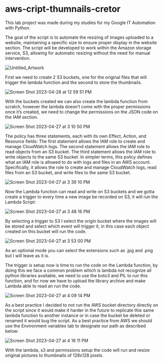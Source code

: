 # aws-cript-thumnails-cretor

This lab project was made during my studies for my Google IT Automation with Python.

The goal of the script is to automate the resizing of images uploaded to a website, maintaining a specific size to ensure proper display in the website section. The script will be developed to work within the Amazon storage service, S3, allowing for automatic resizing without the need for manual intervention.

![Untitled_Artwork](https://user-images.githubusercontent.com/123271041/235210885-e8406a82-cc1f-4465-98fa-fcd1f2579019.jpeg)

First we need to create 2 S3 buckets, one for the original files that will trigger the lambda function and the second to store the thumbnails.

![Screen Shot 2023-04-28 at 12 59 51 PM](https://user-images.githubusercontent.com/123271041/235208816-c63ad3c6-a800-4f5d-a4c8-b3a51fc0e7f7.png)


With the buckets created we can also create the lambda function from scratch, however the lambda doesn’t come with the proper permissions once it’s created, we need to change the permissions on the JSON code on the IAM section. 


![Screen Shot 2023-04-27 at 3 10 50 PM](https://user-images.githubusercontent.com/123271041/235211050-7e59dabd-5867-45f9-a119-2f6aefcc28c2.png)


The policy has three statements, each with its own Effect, Action, and Resource fields:
The first statement allows the IAM role to create and manage CloudWatch logs.
The second statement allows the IAM role to read objects from an S3 bucket.
The third statement allows the IAM role to write objects to the same S3 bucket.
In simpler terms, this policy defines what an IAM role is allowed to do with logs and files in an AWS account. Specifically, it allows the role to create and manage CloudWatch logs, read files from an S3 bucket, and write files to the same S3 bucket.

![Screen Shot 2023-04-27 at 3 39 10 PM](https://user-images.githubusercontent.com/123271041/235211118-38e83421-f901-4014-85cd-00d22ccb4a97.png)

Now the Lambda function can read and write on S3 buckets and we gotta create a trigger to every time a new image be recorded on S3, it will run the Lambda Script:

![Screen Shot 2023-04-27 at 3 48 16 PM](https://user-images.githubusercontent.com/123271041/235211241-13323874-47e6-4f14-aaf3-08f62ebc39da.png)




By selecting a trigger to S3 I select the origin bucket where the images will be stored and select which event will trigger it, in this case each object created on this bucket will run the code. 

![Screen Shot 2023-04-27 at 3 53 00 PM](https://user-images.githubusercontent.com/123271041/235211478-796f8d7e-9382-4714-948b-6fdd7f7fd9d1.png)

As an optional mode you can select the extensions such as .jpg and .png but I will leave as it is. 



The trigger is setup now is time to run the code on the Lambda function, by doing this we face a common problem which is lambda not recognize all python libraries available, we need to use the boto3 and PIL to run this function, and for now we have to upload the library archive and make Lambda able to read an run the code.

![Screen Shot 2023-04-27 at 4 09 14 PM](https://user-images.githubusercontent.com/123271041/235211640-2c6f3a3e-f45e-451c-ba0e-a23b27f9d679.png)

As a best practice I decided to not run the AWS bucket directory directly on the script since it would make it harder in the future to replicate this same lambda function to another instance or in case the bucket be deleted or renamed it would bug the script.  As a best practice from AWS we should use the Environment variables tab to designate our path as described below:


![Screen Shot 2023-04-27 at 4 16 11 PM](https://user-images.githubusercontent.com/123271041/235211372-65a950c7-a783-4971-97e4-3ebe4c35e48b.png)

With the lambda, s3 and permissions setup the code will run and resize original pictures to thumbnails of 128x128 pixels.


